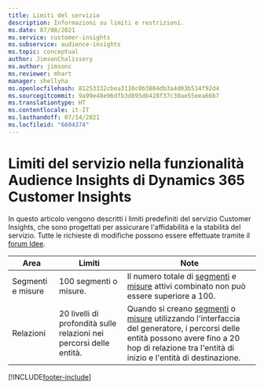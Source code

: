 ```yaml
---
title: Limiti del servizio
description: Informazioni su limiti e restrizioni.
ms.date: 07/08/2021
ms.service: customer-insights
ms.subservice: audience-insights
ms.topic: conceptual
author: JimsonChalissery
ms.author: jimsonc
ms.reviewer: mhart
manager: shellyha
ms.openlocfilehash: 81253332cbea3110c0b3804db3a4d03b514f92d4
ms.sourcegitcommit: 9a99e48e96dfb3d895db428f37c30ae55eea66b7
ms.translationtype: HT
ms.contentlocale: it-IT
ms.lasthandoff: 07/14/2021
ms.locfileid: "6604374"
---
```

# <a name="service-limits-in-dynamics-365-customer-insights-audience-insights-capability"></a>Limiti del servizio nella funzionalità Audience Insights di Dynamics 365 Customer Insights

In questo articolo vengono descritti i limiti predefiniti del servizio Customer Insights, che sono progettati per assicurare l'affidabilità e la stabilità del servizio. Tutte le richieste di modifiche possono essere effettuate tramite il [forum Idee](https://go.microsoft.com/fwlink/?linkid=2074172). 
 
| Area  | Limiti  | Note |
|-------------|---------------------------------------------------------------------|---------------------------------------------------------------------|
| Segmenti e misure | 100 segmenti o misure. | Il numero totale di [segmenti](segments.md) e [misure](measures.md) attivi combinato non può essere superiore a 100.  |
| Relazioni | 20 livelli di profondità sulle relazioni nei percorsi delle entità. | Quando si creano [segmenti](segments.md) o [misure](measures.md) utilizzando l'interfaccia del generatore, i percorsi delle entità possono avere fino a 20 hop di relazione tra l'entità di inizio e l'entità di destinazione.  |


[!INCLUDE[footer-include](../includes/footer-banner.md)]